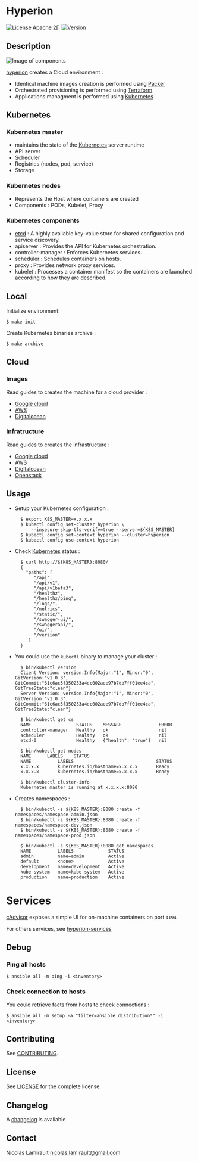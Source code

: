 # Hyperion

[![License Apache 2][badge-license]][LICENSE][]
![Version][badge-release]

## Description

![Image of components](https://github.com/portefaix/hyperion-k8s/raw/master/docs/hyperion-k8s.png "Hyperion Kubernetes")

[hyperion][] creates a Cloud environment :

- Identical machine images creation is performed using [Packer][]
- Orchestrated provisioning is performed using [Terraform][]
- Applications managment is performed using [Kubernetes][]

## Kubernetes

### Kubernetes master

- maintains the state of the [Kubernetes][] server runtime
- API server
- Scheduler
- Registries (nodes, pod, service)
- Storage

### Kubernetes nodes

- Represents the Host where containers are created
- Components : PODs, Kubelet, Proxy

### Kubernetes components

- [etcd][] : A highly available key-value store for shared configuration and service discovery.
- apiserver : Provides the API for Kubernetes orchestration.
- controller-manager : Enforces Kubernetes services.
- scheduler : Schedules containers on hosts.
- proxy : Provides network proxy services.
- kubelet : Processes a container manifest so the containers are launched according to
how they are described.


## Local

Initialize environment:

    $ make init

Create Kubernetes binaries archive :

    $ make archive


## Cloud

### Images

Read guides to creates the machine for a cloud provider :

* [Google cloud](https://github.com/portefaix/hyperion-k8s/blob/packer/google/README.md)
* [AWS](https://github.com/portefaix/hyperion-k8s/blob/packer/ec2/README.md)
* [Digitalocean](https://github.com/portefaix/hyperion-k8s/blob/packer/digitalocean/README.md)

### Infratructure

Read guides to creates the infrastructure :

* [Google cloud](https://github.com/portefaix/hyperion-k8s/blob/infra/google/README.md)
* [AWS](https://github.com/portefaix/hyperion-k8s/blob/infra/ec2/README.md)
* [Digitalocean](https://github.com/portefaix/hyperion-k8s/blob/infra/digitalocean/README.md)
* [Openstack](https://github.com/portefaix/hyperion-k8s/blob/infra/openstack/README.md)


## Usage

* Setup your Kubernetes configuration :

        $ export K8S_MASTER=x.x.x.x
        $ kubectl config set-cluster hyperion \
            --insecure-skip-tls-verify=true --server=${K8S_MASTER}
		$ kubectl config set-context hyperion --cluster=hyperion
		$ kubectl config use-context hyperion

* Check [Kubernetes][] status :

        $ curl http://${K8S_MASTER}:8080/
        {
          "paths": [
             "/api",
             "/api/v1",
             "/api/v1beta3",
             "/healthz",
             "/healthz/ping",
             "/logs/",
             "/metrics",
             "/static/",
             "/swagger-ui/",
             "/swaggerapi/",
             "/ui/",
             "/version"
           ]
        }

* You could use the ``kubectl`` binary to manage your cluster :

        $ bin/kubectl version
        Client Version: version.Info{Major:"1", Minor:"0", GitVersion:"v1.0.3", GitCommit:"61c6ac5f350253a4dc002aee97b7db7ff01ee4ca", GitTreeState:"clean"}
        Server Version: version.Info{Major:"1", Minor:"0", GitVersion:"v1.0.3", GitCommit:"61c6ac5f350253a4dc002aee97b7db7ff01ee4ca", GitTreeState:"clean"}

        $ bin/kubectl get cs
        NAME                 STATUS    MESSAGE              ERROR
        controller-manager   Healthy   ok                   nil
        scheduler            Healthy   ok                   nil
        etcd-0               Healthy   {"health": "true"}   nil

        $ bin/kubectl get nodes
        NAME      LABELS    STATUS
        NAME          LABELS                               STATUS
        x.x.x.x       kubernetes.io/hostname=x.x.x.x       Ready
        x.x.x.x       kubernetes.io/hostname=x.x.x.x       Ready

        $ bin/kubectl cluster-info
        Kubernetes master is running at x.x.x.x:8080


* Creates namespaces :

        $ bin/kubectl -s ${K8S_MASTER}:8080 create -f namespaces/namespace-admin.json
        $ bin/kubectl -s ${K8S_MASTER}:8080 create -f namespaces/namespace-dev.json
        $ bin/kubectl -s ${K8S_MASTER}:8080 create -f namespaces/namespace-prod.json

        $ bin/kubectl -s ${K8S_MASTER}:8080 get namespaces
        NAME          LABELS             STATUS
        admin         name=admin         Active
        default       <none>             Active
        development   name=development   Active
        kube-system   name=kube-system   Active
        production    name=production    Active


# Services #

[cAdvisor][] exposes a simple UI for on-machine containers on port `4194`

For others services, see [hyperion-services][]


## Debug

### Ping all hosts

    $ ansible all -m ping -i <inventory>

### Check connection to hosts

You could retrieve facts from hosts to check connections :

    $ ansible all -m setup -a "filter=ansible_distribution*" -i <inventory>



## Contributing

See [CONTRIBUTING](CONTRIBUTING.md).


## License

See [LICENSE][] for the complete license.


## Changelog

A [changelog](ChangeLog.md) is available


## Contact

Nicolas Lamirault <nicolas.lamirault@gmail.com>


[hyperion]: https://github.com/portefaix/hyperion-k8s
[hyperion-services]: https://github.com/portefaix/hyperion-services
[LICENSE]: https://github.com/portefaix/hyperion-k8s/blob/master/LICENSE
[Issue tracker]: https://github.com/portefaix/hyperion-k8s/issues

[kubernetes]: http://kubernetes.io/
[etcd]: https://github.com/coreos/etcd
[terraform]: https://terraform.io
[packer]: https://packer.io

[vagrant]: https://www.vagrantup.com
[virtualbox]: https://www.virtualbox.org/

[cAdvisor]: https://github.com/google/cadvisor

[badge-license]: https://img.shields.io/badge/license-Apache_2-green.svg
[badge-release]: https://img.shields.io/github/release/portefaix/hyperion-k8s.svg
